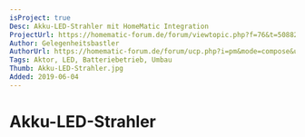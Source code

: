 ```yaml
---
isProject: true
Desc: Akku-LED-Strahler mit HomeMatic Integration
ProjectUrl: https://homematic-forum.de/forum/viewtopic.php?f=76&t=50882&p=510216#p510216
Author: Gelegenheitsbastler
AuthorUrl: https://homematic-forum.de/forum/ucp.php?i=pm&mode=compose&u=20394
Tags: Aktor, LED, Batteriebetrieb, Umbau
Thumb: Akku-LED-Strahler.jpg
Added: 2019-06-04
---
```


# Akku-LED-Strahler

